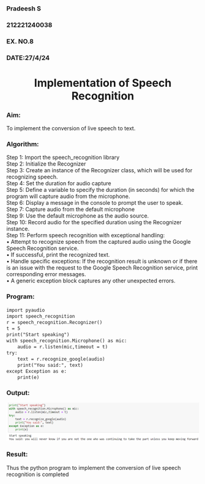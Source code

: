  <H3>Pradeesh S</H3>
<H3>212221240038</H3>
<H3>EX. NO.8</H3>
<H3>DATE:27/4/24</H3>
<H1 ALIGN =CENTER>Implementation of Speech Recognition</H1>
<H3>Aim:</H3> 
 To implement the conversion of live speech to text.<BR>
<h3>Algorithm:</h3>
Step 1: Import the speech_recognition library<Br>
Step 2: Initialize the Recognizer<Br>
Step 3: Create an instance of the Recognizer class, which will be used for recognizing speech.<Br>
Step 4: Set the duration for audio capture<Br>
Step 5: Define a variable to specify the duration (in seconds) for which the program will capture audio from the microphone.<Br>
Step 6: Display a message in the console to prompt the user to speak.<Br>
Step 7: Capture audio from the default microphone<Br>
Step 9: Use the default microphone as the audio source.<Br>
Step 10: Record audio for the specified duration using the Recognizer instance.<Br>
Step 11: Perform speech recognition with exceptional handling:<Br>
•	Attempt to recognize speech from the captured audio using the Google Speech Recognition service.<Br>
•	If successful, print the recognized text.<Br>
•	Handle specific exceptions: If the recognition result is unknown or if there is an issue with the request to the Google Speech Recognition service, print corresponding error messages.<Br>
•	A generic exception block captures any other unexpected errors.<Br>
<H3>Program:</H3>

```
import pyaudio
import speech_recognition
r = speech_recognition.Recognizer()
t = 5
print("Start speaking")
with speech_recognition.Microphone() as mic:
    audio = r.listen(mic,timeout = t)
try:
    text = r.recognize_google(audio)
    print("You said:", text)
except Exception as e:
    print(e)
```

<H3> Output:</H3>

![](op1.png)

<H3> Result:</H3>
Thus the python program to implement the conversion of live speech recognition is completed
